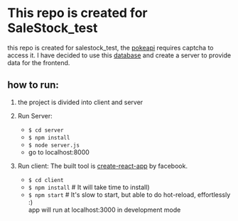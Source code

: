 # This repo is created for SaleStock_test
this repo is created for salestock_test, the [pokeapi](http://www.pokeapi.co/) requires captcha to access it.
I have decided to use this [database](https://github.com/Biuni/PokemonGO-Pokedex/blob/master/pokedex.json) and create a server to provide data for the frontend.

## how to run:
1. the project is divided into client and server
2. Run Server: 
   * `$ cd server`
   * `$ npm install`
   * `$ node server.js`
   * go to localhost:8000

3. Run client:
   The built tool is [create-react-app](https://facebook.github.io/react/blog/2016/07/22/create-apps-with-no-configuration.html) by facebook.
   * `$ cd client`
   * `$ npm install` # It will take time to install)
   * `$ npm start` # It's slow to start, but able to do hot-reload, effortlessly :)  
   app will run at localhost:3000 in development mode 


